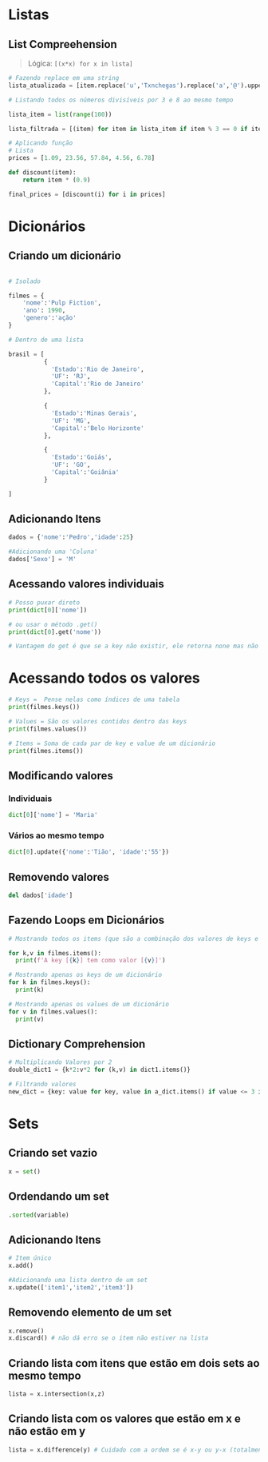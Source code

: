# Listas

## List Compreehension

> Lógica: ``` [(x*x) for x in lista] ```

```python
# Fazendo replace em uma string
lista_atualizada = [item.replace('u','Txnchegas').replace('a','@').upper() for item in lista_nomes]
```

```python
# Listando todos os números divisíveis por 3 e 8 ao mesmo tempo 

lista_item = list(range(100))

lista_filtrada = [(item) for item in lista_item if item % 3 == 0 if item % 8 == 0]
```

```python
# Aplicando função
# Lista
prices = [1.09, 23.56, 57.84, 4.56, 6.78]

def discount(item):
    return item * (0.9)

final_prices = [discount(i) for i in prices]
```

# Dicionários

## Criando um dicionário

```python

# Isolado

filmes = {
    'nome':'Pulp Fiction',
    'ano': 1990,
    'genero':'ação'
}

# Dentro de uma lista

brasil = [
          {
            'Estado':'Rio de Janeiro',
            'UF': 'RJ',
            'Capital':'Rio de Janeiro'
          },

          {
            'Estado':'Minas Gerais',
            'UF': 'MG',
            'Capital':'Belo Horizonte'
          },

          {
            'Estado':'Goiás',
            'UF': 'GO',
            'Capital':'Goiânia'
          }

]
```

## Adicionando Itens

```python
dados = {'nome':'Pedro','idade':25}

#Adicionando uma 'Coluna'
dados['Sexo'] = 'M'
```

## Acessando valores individuais

```python
# Posso puxar direto
print(dict[0]['nome'])

# ou usar o método .get()
print(dict[0].get('nome'))

# Vantagem do get é que se a key não existir, ele retorna none mas não dá erro
```

# Acessando todos os valores

```python
# Keys =  Pense nelas como índices de uma tabela
print(filmes.keys())

# Values = São os valores contidos dentro das keys
print(filmes.values())

# Items = Soma de cada par de key e value de um dicionário
print(filmes.items())
```

## Modificando valores

### Individuais

```python
dict[0]['nome'] = 'Maria'
```
### Vários ao mesmo tempo

```python
dict[0].update({'nome':'Tião', 'idade':'55'})
```

## Removendo valores

```python
del dados['idade']
```

## Fazendo Loops em Dicionários

```python
# Mostrando todos os items (que são a combinação dos valores de keys e values juntos)

for k,v in filmes.items():
  print(f'A key [{k}] tem como valor [{v}]')

# Mostrando apenas os keys de um dicionário
for k in filmes.keys():
  print(k)

# Mostrando apenas os values de um dicionário
for v in filmes.values():
  print(v)

```

## Dictionary Comprehension

```python
# Multiplicando Valores por 2
double_dict1 = {k*2:v*2 for (k,v) in dict1.items()}

# Filtrando valores
new_dict = {key: value for key, value in a_dict.items() if value <= 3 if value > 1 }
```

# Sets

## Criando set vazio
```python
x = set()
```

## Ordendando um set
```python
.sorted(variable)
```

## Adicionando Itens
```python
# Item único
x.add()

#Adicionando uma lista dentro de um set
x.update(['item1','item2','item3'])
```
## Removendo elemento de um set
```python
x.remove() 
x.discard() # não dá erro se o item não estiver na lista
```

## Criando lista com itens que estão em dois sets ao mesmo tempo
```python
lista = x.intersection(x,z)
```

## Criando lista com os valores que estão em x e não estão em y 
```python
lista = x.difference(y) # Cuidado com a ordem se é x-y ou y-x (totalmenete diferente)
```

